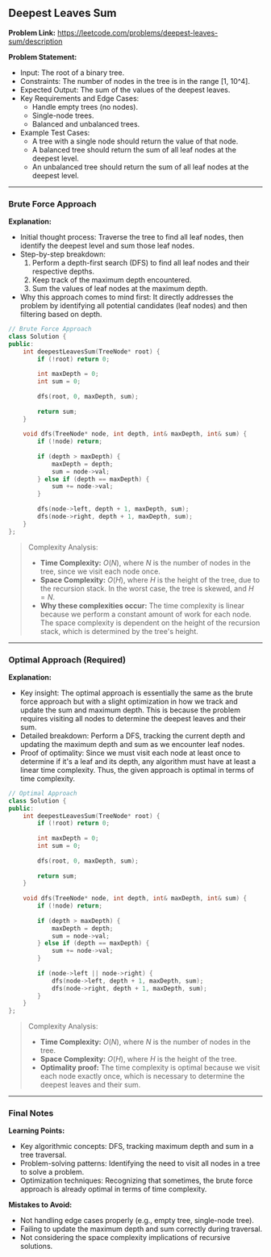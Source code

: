 ## Deepest Leaves Sum

**Problem Link:** https://leetcode.com/problems/deepest-leaves-sum/description

**Problem Statement:**
- Input: The root of a binary tree.
- Constraints: The number of nodes in the tree is in the range [1, 10^4].
- Expected Output: The sum of the values of the deepest leaves.
- Key Requirements and Edge Cases:
  - Handle empty trees (no nodes).
  - Single-node trees.
  - Balanced and unbalanced trees.
- Example Test Cases:
  - A tree with a single node should return the value of that node.
  - A balanced tree should return the sum of all leaf nodes at the deepest level.
  - An unbalanced tree should return the sum of all leaf nodes at the deepest level.

---

### Brute Force Approach

**Explanation:**
- Initial thought process: Traverse the tree to find all leaf nodes, then identify the deepest level and sum those leaf nodes.
- Step-by-step breakdown:
  1. Perform a depth-first search (DFS) to find all leaf nodes and their respective depths.
  2. Keep track of the maximum depth encountered.
  3. Sum the values of leaf nodes at the maximum depth.
- Why this approach comes to mind first: It directly addresses the problem by identifying all potential candidates (leaf nodes) and then filtering based on depth.

```cpp
// Brute Force Approach
class Solution {
public:
    int deepestLeavesSum(TreeNode* root) {
        if (!root) return 0;
        
        int maxDepth = 0;
        int sum = 0;
        
        dfs(root, 0, maxDepth, sum);
        
        return sum;
    }
    
    void dfs(TreeNode* node, int depth, int& maxDepth, int& sum) {
        if (!node) return;
        
        if (depth > maxDepth) {
            maxDepth = depth;
            sum = node->val;
        } else if (depth == maxDepth) {
            sum += node->val;
        }
        
        dfs(node->left, depth + 1, maxDepth, sum);
        dfs(node->right, depth + 1, maxDepth, sum);
    }
};
```

> Complexity Analysis:
> - **Time Complexity:** $O(N)$, where $N$ is the number of nodes in the tree, since we visit each node once.
> - **Space Complexity:** $O(H)$, where $H$ is the height of the tree, due to the recursion stack. In the worst case, the tree is skewed, and $H = N$.
> - **Why these complexities occur:** The time complexity is linear because we perform a constant amount of work for each node. The space complexity is dependent on the height of the recursion stack, which is determined by the tree's height.

---

### Optimal Approach (Required)

**Explanation:**
- Key insight: The optimal approach is essentially the same as the brute force approach but with a slight optimization in how we track and update the sum and maximum depth. This is because the problem requires visiting all nodes to determine the deepest leaves and their sum.
- Detailed breakdown: Perform a DFS, tracking the current depth and updating the maximum depth and sum as we encounter leaf nodes.
- Proof of optimality: Since we must visit each node at least once to determine if it's a leaf and its depth, any algorithm must have at least a linear time complexity. Thus, the given approach is optimal in terms of time complexity.

```cpp
// Optimal Approach
class Solution {
public:
    int deepestLeavesSum(TreeNode* root) {
        if (!root) return 0;
        
        int maxDepth = 0;
        int sum = 0;
        
        dfs(root, 0, maxDepth, sum);
        
        return sum;
    }
    
    void dfs(TreeNode* node, int depth, int& maxDepth, int& sum) {
        if (!node) return;
        
        if (depth > maxDepth) {
            maxDepth = depth;
            sum = node->val;
        } else if (depth == maxDepth) {
            sum += node->val;
        }
        
        if (node->left || node->right) {
            dfs(node->left, depth + 1, maxDepth, sum);
            dfs(node->right, depth + 1, maxDepth, sum);
        }
    }
};
```

> Complexity Analysis:
> - **Time Complexity:** $O(N)$, where $N$ is the number of nodes in the tree.
> - **Space Complexity:** $O(H)$, where $H$ is the height of the tree.
> - **Optimality proof:** The time complexity is optimal because we visit each node exactly once, which is necessary to determine the deepest leaves and their sum.

---

### Final Notes

**Learning Points:**
- Key algorithmic concepts: DFS, tracking maximum depth and sum in a tree traversal.
- Problem-solving patterns: Identifying the need to visit all nodes in a tree to solve a problem.
- Optimization techniques: Recognizing that sometimes, the brute force approach is already optimal in terms of time complexity.

**Mistakes to Avoid:**
- Not handling edge cases properly (e.g., empty tree, single-node tree).
- Failing to update the maximum depth and sum correctly during traversal.
- Not considering the space complexity implications of recursive solutions.